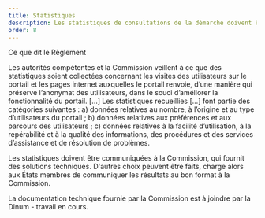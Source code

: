 ```yaml
---
title: Statistiques
description: Les statistiques de consultations de la démarche doivent être collectées et communiquées à la Commission européenne.
order: 8
---
```


<div class="fr-callout"> 
<p class="fr-callout__title">Ce que dit le Règlement</p> 
<p class="fr-callout__text">Les autorités compétentes et la Commission veillent à ce que des statistiques soient collectées concernant les visites des utilisateurs sur le portail et les pages internet auxquelles le portail renvoie, d’une manière qui préserve l’anonymat des utilisateurs, dans le souci d’améliorer la fonctionnalité du portail. [...] Les statistiques recueillies [...] font partie des catégories suivantes : 
	a) données relatives au nombre, à l’origine et au type d’utilisateurs du portail ; 
	b) données relatives aux préférences et aux parcours des utilisateurs ; 
	c) données relatives à la facilité d’utilisation, à la repérabilité et à la qualité des informations, des procédures et des services d’assistance et de résolution de problèmes.</p> 
</div> 

Les statistiques doivent être communiquées à la Commission, qui fournit des solutions techniques. D'autres choix peuvent être faits, charge alors aux États membres de communiquer les résultats au bon format à la Commission.

<div class="fr-highlight">
	<p>La documentation technique fournie par la Commission est à joindre par la Dinum - travail en cours.
	</p>
</div>
